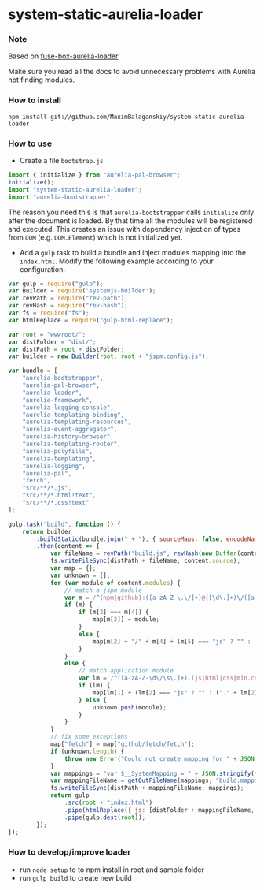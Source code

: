 # system-static-aurelia-loader


### Note

Based on [fuse-box-aurelia-loader](https://github.com/fuse-box/fuse-box-aurelia-loader)

Make sure you read all the docs to avoid unnecessary problems with Aurelia not finding modules.


### How to install
```npm install git://github.com/MaximBalaganskiy/system-static-aurelia-loader```


### How to use

* Create a file `bootstrap.js`

```javascript
import { initialize } from "aurelia-pal-browser";
initialize();
import "system-static-aurelia-loader";
import "aurelia-bootstrapper";
```

The reason you need this is that `aurelia-bootstrapper` calls `initialize` only after the document is loaded. By that time all the modules will be registered and executed. This creates an issue with dependency injection of types from `DOM` (e.g. `DOM.Element`) which is not initialized yet.

* Add a `gulp` task to build a bundle and inject modules mapping into the `index.html`. Modify the following example according to your configuration.

```javascript
var gulp = require("gulp");
var Builder = require('systemjs-builder');
var revPath = require("rev-path");
var revHash = require("rev-hash");
var fs = require("fs");
var htmlReplace = require("gulp-html-replace");

var root = "wwwroot/";
var distFolder = "dist/";
var distPath = root + distFolder;
var builder = new Builder(root, root + "jspm.config.js");

var bundle = [
	"aurelia-bootstrapper",
	"aurelia-pal-browser",
	"aurelia-loader",
	"aurelia-framework",
	"aurelia-logging-console",
	"aurelia-templating-binding",
	"aurelia-templating-resources",
	"aurelia-event-aggregator",
	"aurelia-history-browser",
	"aurelia-templating-router",
	"aurelia-polyfills",
	"aurelia-templating",
	"aurelia-logging",
	"aurelia-pal",
	"fetch",
	"src/**/*.js",
	"src/**/*.html!text",
	"src/**/*.css!text"
];

gulp.task("build", function () {
	return builder
		.buildStatic(bundle.join(" + "), { sourceMaps: false, encodeNames: false, minify: true }) // !!! `encodeNames: false` is very important
		.then(content => {
			var fileName = revPath("build.js", revHash(new Buffer(content.source, 'utf-8')));
			fs.writeFileSync(distPath + fileName, content.source);
			var map = {};
			var unknown = [];
			for (var module of content.modules) {
				// match a jspm module
				var m = /^(npm|github):([a-zA-Z-\.\/]+)@([\d\.]+)\/([a-zA-Z-\d\_\.\/]+).(js|css|html)(!.*)?$/.exec(module);
				if (m) {
					if (m[2] === m[4]) {
						map[m[2]] = module;
					}
					else {
						map[m[2] + "/" + m[4] + (m[5] === "js" ? "" : ("." + m[5]))] = module;
					}
				}
				else {
					// match application module
					var lm = /^([a-zA-Z-\d\/\s\.]+).(js|html|css|min.css)(!.*)?/.exec(module);
					if (lm) {
						map[lm[1] + (lm[2] === "js" ? "" : ("." + lm[2]))] = module;
					} else {
						unknown.push(module);
					}
				}
			}
			// fix some exceptions
			map["fetch"] = map["github/fetch/fetch"];
			if (unknown.length) {
				throw new Error("Could not create mapping for " + JSON.stringify(unknown));
			}
			var mappings = "var $__SystemMapping = " + JSON.stringify(map);
			var mappingFileName = getOutFileName(mappings, "build.mapping.js", true);
			fs.writeFileSync(distPath + mappingFileName, mappings);
			return gulp
				.src(root + "index.html")
				.pipe(htmlReplace({ js: [distFolder + mappingFileName, distFolder + fileName] }, { keepBlockTags: true, keepUnassigned: true }))
				.pipe(gulp.dest(root));
		});
});
```

### How to develop/improve loader
 * run `node setup` to to npm install in root and sample folder
 * run `gulp build` to create new build
